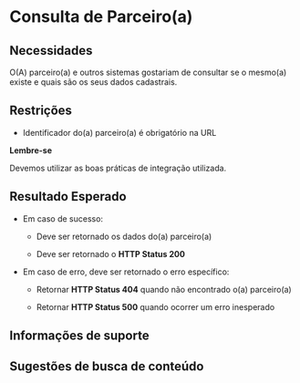 # Consulta de Parceiro(a)

## Necessidades

O(A) parceiro(a) e outros sistemas gostariam de consultar se o mesmo(a) existe e quais são os seus dados cadastrais.
    
## Restrições

- Identificador do(a) parceiro(a) é obrigatório na URL

**Lembre-se** 

Devemos utilizar as boas práticas de integração utilizada.

## Resultado Esperado

- Em caso de sucesso:

    - Deve ser retornado os dados do(a) parceiro(a)
    
    - Deve ser retornado o **HTTP Status 200**
    
- Em caso de erro, deve ser retornado o erro específico:

    - Retornar **HTTP Status 404** quando não encontrado o(a) parceiro(a)
    
    - Retornar **HTTP Status 500** quando ocorrer um erro inesperado

## Informações de suporte

## Sugestões de busca de conteúdo